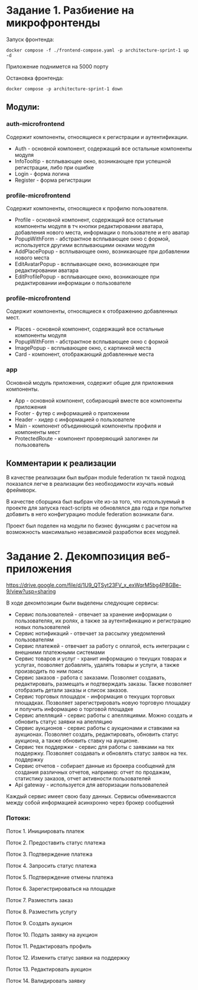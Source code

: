 # Задание 1. Разбиение на микрофронтенды

Запуск фронтенда:
```
docker compose -f ./frontend-compose.yaml -p architecture-sprint-1 up -d  
```
Приложение поднимется на 5000 порту


Остановка фронтенда:
```
docker compose -p architecture-sprint-1 down
```
## Модули:

### auth-microfrontend

Содержит компоненты, относящиеся к регистрации и аутентификации.
* Auth - основной компонент, содержащий все остальные компоненты модуля
* InfoTooltip - всплывающее окно, возникающее при успешной регистрации, либо при ошибке
* Login - форма логина
* Register - форма регистрации

### profile-microfrontend

Содержит компоненты, относящиеся к профилю пользователя.
* Profile - основной компонент, содержащий все остальные компоненты модуля 
в тч кнопки редактировании аватара, добавления нового места, информации о пользователе и его аватар
* PopupWithForm - абстрактное всплывающее окно с формой, используется другими всплывающими окнами модуля
* AddPlacePopup - всплывающее окно, возникающее при добавлении нового места
* EditAvatarPopup - всплывающее окно, возникающее при редактировании аватара
* EditProfilePopup - всплывающее окно, возникающее при редактировании информации о пользователе

### profile-microfrontend

Содержит компоненты, относящиеся к отображению добавленных мест.
* Places - основной компонент, содержащий все остальные компоненты модуля
* PopupWithForm - абстрактное всплывающее окно с формой
* ImagePopup - всплывающее окно, с картинкой места
* Card - компонент, отображающий добавленные места

### app

Основной модуль приложения, содержит общие для приложения компоненты.
* App - основной компонент, собирающий вместе все компоненты приложения
* Footer - футер с информацией о приложении
* Header - хидер с информацией о пользователе
* Main - компонент объединяющий компоненты профиля и компоненты мест
* ProtectedRoute - компонент проверяющий залогинен ли пользователь

## Комментарии к реализации
В качестве реализации был выбран module federation тк такой подход показался легче в реализации 
без необходимости изучать новый фреймворк. 

В качестве сборщика был выбран vite из-за того, что используемый в проекте
для запуска react-scripts не обновлялся два года и при попытке добавить в него конфигурацию module federation возникали баги.


Проект был поделен на модули по бизнес функциям с расчетом на возможность максимально независимой разработки всех модулей.

# Задание 2. Декомпозиция веб-приложения

https://drive.google.com/file/d/1U9_QTSyt23FV_x_exWqrM5bg4P8GBe-9/view?usp=sharing

В ходе декомпозиции были выделены следующие сервисы:

* Сервис пользователей - отвечает за хранение информации о пользователях, их ролях, а также за аутентификацию и регистрацию новых пользователей
* Сервис нотификаций - отвечает за рассылку уведомлений пользователям
* Сервис платежей - отвечает за работу с оплатой, есть интеграции с внешними платежными системами 
* Сервис товаров и услуг - хранит информацию о текущих товарах и услугах, позволяет добавлять, удалять товары и услуги, а также производить по ним поиск
* Сервис заказов - работа с заказами. Позволяет создавать, редактировать, размещать и подтверждать заказы. Также позволяет отобразить детали заказы и список заказов. 
* Сервис торговых площадок - информация о текущих торговых площадках. Позволяет зарегистрировать новую торговую площадку и получить информацию о торговой площадке
* Сервис апелляций - сервис работы с апелляциями. Можно создать и обновить статус заявки на апелляцию
* Сервис аукционов - сервис работы с аукционами и ставками на аукционах. Позволяет создать, редактировать, обновить статус аукциона, а также обновить ставку на аукционе.
* Сервис тех поддержки - сервис для работы с заявками на тех поддержку. Позволяет создавать и обновлять статус заявок на тех. поддержку
* Сервис отчетов - собирает данные из брокера сообщений для создания различных отчетов, например: отчет по продажам, статистику заказов, отчет активности пользователей
* Api gateway - используется для авторизации пользователей

Каждый сервис имеет свою базу данных. Сервисы обмениваются между собой информацией асинхронно через брокер сообщений

### Потоки: 
Поток 1. Инициировать платеж

Поток 2. Предоставить статус платежа

Поток 3. Подтверждение платежа

Поток 4. Запросить статус платежа

Поток 5. Подтверждение отмены платежа

Поток 6. Зарегистрироваться на площадке

Поток 7. Разместить заказ

Поток 8. Разместить услугу

Поток 9. Создать аукцион

Поток 10. Подать заявку на аукцион

Поток 11. Редактировать профиль

Поток 12. Изменить статус заявки на поддержку

Поток 13. Редактировать аукцион

Поток 14. Валидировать заявку

